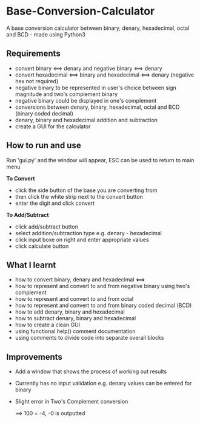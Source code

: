 # Base-Conversion-Calculator
A base conversion calculator between binary, denary, hexadecimal, octal and BCD - made using Python3

## Requirements
- convert binary <==> denary and negative binary <==> denary
- convert hexadecimal <==> binary and hexadecimal <==> denary (negative hex not required)
- negative binary to be represented in user's choice between sign magnitude and two's complement binary
- negative binary could be displayed in one's complement
- conversions between denary, binary, hexadecimal, octal and BCD (binary coded decimal)
- denary, binary and hexadecimal addition and subtraction
- create a GUI for the calculator

## How to run and use
Run 'gui.py' and the window will appear, ESC can be used to return to main menu

**To Convert**
 - click the side button of the base you are converting from
 - then click the white strip next to the convert button
 - enter the digit and click convert

**To Add/Subtract**
 - click add/subtract button
 - select addition/subtraction type e.g. denary - hexadecimal
 - click input boxe on right and enter appropriate values
 - click calculate button


## What I learnt
 - how to convert binary, denary and hexadecimal <==>
 - how to represent and convert to and from negative binary using two's complement
 - how to represent and convert to and from octal
 - how to represent and convert to and from binary coded decimal (BCD)
 - how to add denary, binary and hexadecimal
 - how to subtract denary, binary and hexadecimal
 - how to create a clean GUI
 - using functional help() comment documentation
 - using comments to divide code into separate overall blocks

## Improvements
- Add a window that shows the process of working out results
- Currently has no input validation e.g. denary values can be entered for binary
- Slight error in Two's Complement conversion
  
  ==> 100 = -4, -0 is outputted
